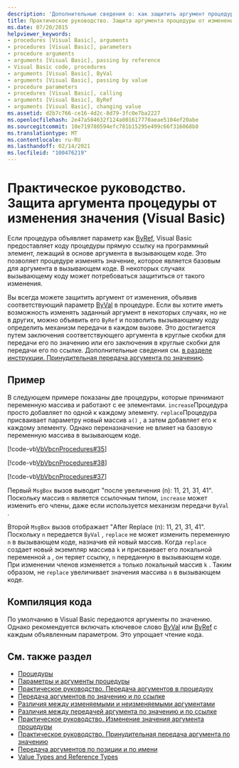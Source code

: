 ```yaml
---
description: 'Дополнительные сведения о: как защитить аргумент процедуры от изменения значения (Visual Basic)'
title: Практическое руководство. Защита аргумента процедуры от изменений значения
ms.date: 07/20/2015
helpviewer_keywords:
- procedures [Visual Basic], arguments
- procedures [Visual Basic], parameters
- procedure arguments
- arguments [Visual Basic], passing by reference
- Visual Basic code, procedures
- arguments [Visual Basic], ByVal
- arguments [Visual Basic], passing by value
- procedure parameters
- procedures [Visual Basic], calling
- arguments [Visual Basic], ByRef
- arguments [Visual Basic], changing value
ms.assetid: d2b7c766-ce16-4d2c-8d79-3fc0e7ba2227
ms.openlocfilehash: 2e47a584632f124a001617770aeae5104ef20abe
ms.sourcegitcommit: 10e719780594efc781b15295e499c66f316068b8
ms.translationtype: MT
ms.contentlocale: ru-RU
ms.lasthandoff: 02/14/2021
ms.locfileid: "100476219"
---
```

# <a name="how-to-protect-a-procedure-argument-against-value-changes-visual-basic"></a>Практическое руководство. Защита аргумента процедуры от изменения значения (Visual Basic)

Если процедура объявляет параметр как [ByRef](../../../language-reference/modifiers/byref.md), Visual Basic предоставляет коду процедуры прямую ссылку на программный элемент, лежащий в основе аргумента в вызывающем коде. Это позволяет процедуре изменять значение, которое является базовым для аргумента в вызывающем коде. В некоторых случаях вызывающему коду может потребоваться защититься от такого изменения.  
  
 Вы всегда можете защитить аргумент от изменения, объявив соответствующий параметр [ByVal](../../../language-reference/modifiers/byval.md) в процедуре. Если вы хотите иметь возможность изменять заданный аргумент в некоторых случаях, но не в других, можно объявить его `ByRef` и позволить вызывающему коду определить механизм передачи в каждом вызове. Это достигается путем заключения соответствующего аргумента в круглые скобки для передачи его по значению или его заключения в круглые скобки для передачи его по ссылке. Дополнительные сведения см. [в разделе инструкции. Принудительная передача аргумента по значению](./how-to-force-an-argument-to-be-passed-by-value.md).  
  
## <a name="example"></a>Пример  

 В следующем примере показаны две процедуры, которые принимают переменную массива и работают с ее элементами. `increase`Процедура просто добавляет по одной к каждому элементу. `replace`Процедура присваивает параметру новый массив `a()` , а затем добавляет его к каждому элементу. Однако переназначение не влияет на базовую переменную массива в вызывающем коде.  
  
 [!code-vb[VbVbcnProcedures#35](~/samples/snippets/visualbasic/VS_Snippets_VBCSharp/VbVbcnProcedures/VB/Class1.vb#35)]  
  
 [!code-vb[VbVbcnProcedures#38](~/samples/snippets/visualbasic/VS_Snippets_VBCSharp/VbVbcnProcedures/VB/Class1.vb#38)]  
  
 [!code-vb[VbVbcnProcedures#37](~/samples/snippets/visualbasic/VS_Snippets_VBCSharp/VbVbcnProcedures/VB/Class1.vb#37)]  
  
 Первый `MsgBox` вызов выводит "после увеличения (n): 11, 21, 31, 41". Поскольку массив `n` является ссылочным типом, `increase` может изменить его члены, даже если используется механизм передачи `ByVal` .  
  
 Второй `MsgBox` вызов отображает "After Replace (n): 11, 21, 31, 41". Поскольку `n` передается `ByVal` , `replace` не может изменить переменную `n` в вызывающем коде, назначив ей новый массив. Когда `replace` создает новый экземпляр массива `k` и присваивает его локальной переменной `a` , он теряет ссылку, `n` переданную в вызывающем коде. При изменении членов изменяется `a` только локальный массив `k` . Таким образом, не `replace` увеличивает значения массива `n` в вызывающем коде.  
  
## <a name="compile-the-code"></a>Компиляция кода  

 По умолчанию в Visual Basic передаются аргументы по значению. Однако рекомендуется включать ключевое слово [ByVal](../../../language-reference/modifiers/byval.md) или [ByRef](../../../language-reference/modifiers/byref.md) с каждым объявленным параметром. Это упрощает чтение кода.  
  
## <a name="see-also"></a>См. также раздел

- [Процедуры](./index.md)
- [Параметры и аргументы процедуры](./procedure-parameters-and-arguments.md)
- [Практическое руководство. Передача аргументов в процедуру](./how-to-pass-arguments-to-a-procedure.md)
- [Передача аргументов по значению и по ссылке](./passing-arguments-by-value-and-by-reference.md)
- [Различия между изменяемыми и неизменяемыми аргументами](./differences-between-modifiable-and-nonmodifiable-arguments.md)
- [Различия между передачей аргумента по значению и по ссылке](./differences-between-passing-an-argument-by-value-and-by-reference.md)
- [Практическое руководство. Изменение значения аргумента процедуры](./how-to-change-the-value-of-a-procedure-argument.md)
- [Практическое руководство. Принудительная передача аргумента по значению](./how-to-force-an-argument-to-be-passed-by-value.md)
- [Передача аргументов по позиции и по имени](./passing-arguments-by-position-and-by-name.md)
- [Value Types and Reference Types](../data-types/value-types-and-reference-types.md)

